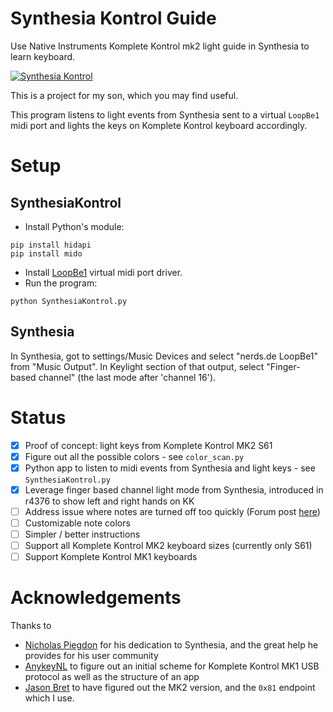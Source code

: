 # Synthesia Kontrol Guide
Use Native Instruments Komplete Kontrol mk2 light guide in Synthesia to learn keyboard.

[![Synthesia Kontrol](https://img.youtube.com/vi/R143-vSd6Eg/0.jpg)](https://www.youtube.com/watch?v=R143-vSd6Eg)

This is a project for my son, which you may find useful.

This program listens to light events from Synthesia sent to a virtual `LoopBe1` midi port
and lights the keys on Komplete Kontrol keyboard accordingly.

# Setup

## SynthesiaKontrol

- Install Python's module:

```
pip install hidapi
pip install mido
```

- Install [LoopBe1](http://www.nerds.de/en/download.html) virtual midi port driver.
- Run the program: 

```
python SynthesiaKontrol.py
```

## Synthesia

In Synthesia, got to settings/Music Devices and select "nerds.de LoopBe1" from "Music Output". 
In Keylight section of that output, select "Finger-based channel" (the last mode after 'channel 16').

# Status

- [X] Proof of concept: light keys from Komplete Kontrol MK2 S61
- [X] Figure out all the possible colors - see `color_scan.py`
- [X] Python app to listen to midi events from Synthesia and light keys - see `SynthesiaKontrol.py`
- [X] Leverage finger based channel light mode from Synthesia, introduced in r4376 to show left and right hands on KK
- [ ] Address issue where notes are turned off too quickly (Forum post [here](https://www.synthesiagame.com/forum/viewtopic.php?p=45032#p45032))
- [ ] Customizable note colors
- [ ] Simpler / better instructions
- [ ] Support all Komplete Kontrol MK2 keyboard sizes (currently only S61)
- [ ] Support Komplete Kontrol MK1 keyboards

# Acknowledgements
Thanks to
- [Nicholas Piegdon](https://github.com/npiegdon) for his dedication to Synthesia, and the great help he provides for his user community
- [AnykeyNL](https://github.com/AnykeyNL) to figure out an initial scheme for Komplete 
Kontrol MK1 USB protocol as well as the structure of an app
- [Jason Bret](https://github.com/jasonbrent) to have figured out the MK2 version, and the `0x81` endpoint which I use.


